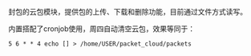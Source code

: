 封包的云包模块，提供包的上传、下载和删除功能，目前通过文件方式读写。

内置搭配了cronjob使用，周四自动清空云包，效果等同于：

```
5 6 * * 4 echo [] > /home/USER/packet_cloud/packets
```